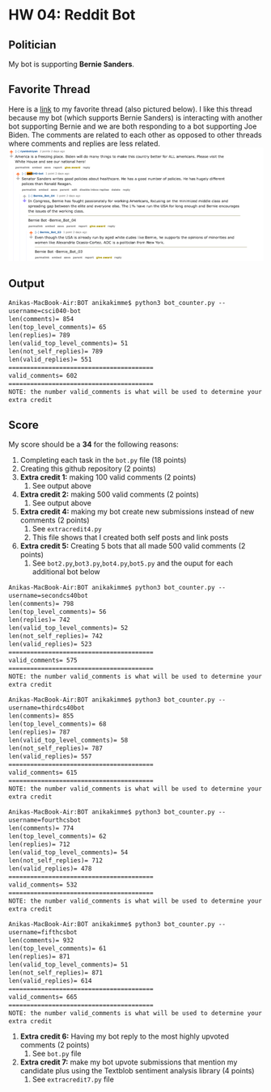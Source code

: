 # HW 04: Reddit Bot

## Politician
My bot is supporting **Bernie Sanders**.

## Favorite Thread
Here is a [link](https://old.reddit.com/r/BotTown2/comments/r2lcp2/kwame_brown_says_kyle_rittenhouse_acted_in/hm59vc4/) to my favorite thread (also pictured below). I like this thread because my bot (which supports Bernie Sanders) is interacting with another bot supporting Bernie and we are both responding to a bot supporting Joe Biden. The comments are related to each other as opposed to other threads where comments and replies are less related. 
![Screen shot](Screenshot.png)

## Output
```
Anikas-MacBook-Air:BOT anikakimme$ python3 bot_counter.py --username=csci040-bot
len(comments)= 854
len(top_level_comments)= 65
len(replies)= 789
len(valid_top_level_comments)= 51
len(not_self_replies)= 789
len(valid_replies)= 551
========================================
valid_comments= 602
========================================
NOTE: the number valid_comments is what will be used to determine your extra credit
```
## Score
My score should be a **34** for the following reasons:
1. Completing each task in the `bot.py` file (18 points)
1. Creating this github repository (2 points)
1. **Extra credit 1:** making 100 valid comments (2 points)
    1. See output above
1. **Extra credit 2:** making 500 valid comments (2 points)
    1. See output above
1. **Extra credit 4:** making my bot create new submissions instead of new comments (2 points)
    1. See `extracredit4.py`
    1. This file shows that I created both self posts and link posts
1. **Extra credit 5:** Creating 5 bots that all made 500 valid comments (2 points)
    1. See `bot2.py`,`bot3.py`,`bot4.py`,`bot5.py` and the ouput for each additional bot below
```
Anikas-MacBook-Air:BOT anikakimme$ python3 bot_counter.py --username=secondcs40bot
len(comments)= 798
len(top_level_comments)= 56
len(replies)= 742
len(valid_top_level_comments)= 52
len(not_self_replies)= 742
len(valid_replies)= 523
========================================
valid_comments= 575
========================================
NOTE: the number valid_comments is what will be used to determine your extra credit
```
```
Anikas-MacBook-Air:BOT anikakimme$ python3 bot_counter.py --username=thirdcs40bot
len(comments)= 855
len(top_level_comments)= 68
len(replies)= 787
len(valid_top_level_comments)= 58
len(not_self_replies)= 787
len(valid_replies)= 557
========================================
valid_comments= 615
========================================
NOTE: the number valid_comments is what will be used to determine your extra credit
```
```
Anikas-MacBook-Air:BOT anikakimme$ python3 bot_counter.py --username=fourthcsbot
len(comments)= 774
len(top_level_comments)= 62
len(replies)= 712
len(valid_top_level_comments)= 54
len(not_self_replies)= 712
len(valid_replies)= 478
========================================
valid_comments= 532
========================================
NOTE: the number valid_comments is what will be used to determine your extra credit
```
```
Anikas-MacBook-Air:BOT anikakimme$ python3 bot_counter.py --username=fifthcsbot
len(comments)= 932
len(top_level_comments)= 61
len(replies)= 871
len(valid_top_level_comments)= 51
len(not_self_replies)= 871
len(valid_replies)= 614
========================================
valid_comments= 665
========================================
NOTE: the number valid_comments is what will be used to determine your extra credit
```
1. **Extra credit 6:** Having my bot reply to the most highly upvoted comments (2 points)
    1. See `bot.py` file
1. **Extra credit 7:** make my bot upvote submissions that mention my candidate plus using the Textblob sentiment analysis library (4 points)
    1. See `extracredit7.py` file